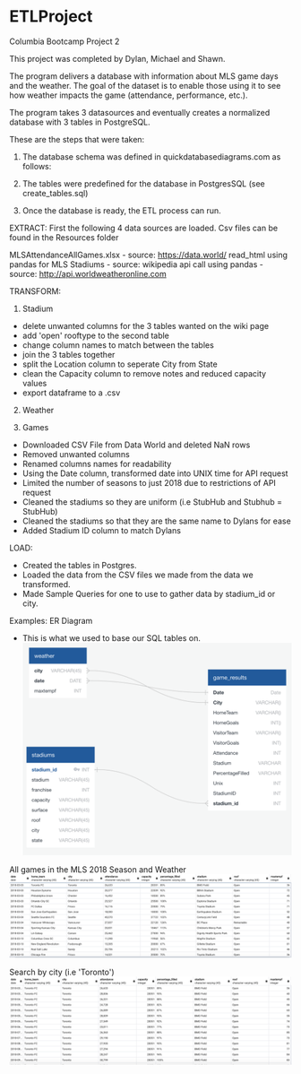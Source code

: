 # ETLProject
Columbia Bootcamp Project 2

This project was completed by Dylan, Michael and Shawn.

The program delivers a database with information about MLS game days and the weather. The goal of the dataset is to enable those using it to see how weather impacts the game (attendance, performance, etc.). 

The program takes 3 datasources and eventually creates a normalized database with 3 tables in PostgreSQL.

These are the steps that were taken:

1. The database schema was defined in quickdatabasediagrams.com as follows:



2. The tables were predefined for the database in PostgresSQL (see create_tables.sql)

3. Once the database is ready, the ETL process can run.


EXTRACT: First the following 4 data sources are loaded. Csv files can be found in the Resources folder

MLSAttendanceAllGames.xlsx - source: https://data.world/
read_html using pandas for MLS Stadiums - source: wikipedia
api call using pandas - source: http://api.worldweatheronline.com


TRANSFORM:

1. Stadium
- delete unwanted columns for the 3 tables wanted on the wiki page
- add 'open' rooftype to the second table
- change column names to match between the tables
- join the 3 tables together
- split the Location column to seperate City from State
- clean the Capacity column to remove notes and reduced capacity values
- export dataframe to a .csv

2. Weather


3. Games
- Downloaded CSV File from Data World and deleted NaN rows 
- Removed unwanted columns 
- Renamed columns names for readability 
- Using the Date column, transformed date into UNIX time for API request 
- Limited the number of seasons to just 2018 due to restrictions of API request
- Cleaned the stadiums so they are uniform (i.e StubHub and Stubhub = StubHub)
- Cleaned the stadiums so that they are the same name to Dylans for ease 
- Added Stadium ID column to match Dylans 

LOAD:

- Created the tables in Postgres.
- Loaded the data from the CSV files we made from the data we transformed. 
- Made Sample Queries for one to use to gather data by stadium_id or city. 

Examples:
ER Diagram 
- This is what we used to base our SQL tables on. 
![ER Diagram](https://github.com/MGao535/ETLProject/blob/master/Pictures/Screen%20Shot%202020-05-09%20at%207.16.33%20PM.png)

All games in the MLS 2018 Season and Weather
![MLS 2018 Weather](https://github.com/MGao535/ETLProject/blob/master/Pictures/All_games.png)

Search by city (i.e 'Toronto')
![Toronto Search Query](https://github.com/MGao535/ETLProject/blob/master/Pictures/Toronto.png)
